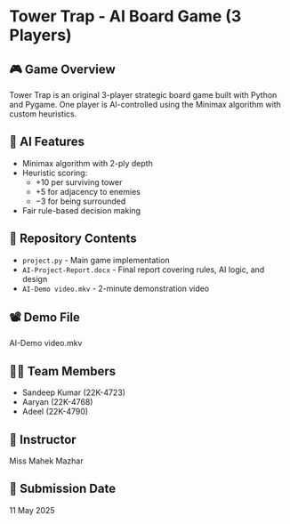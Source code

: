 # Tower Trap - AI Board Game (3 Players)

## 🎮 Game Overview
Tower Trap is an original 3-player strategic board game built with Python and Pygame. One player is AI-controlled using the Minimax algorithm with custom heuristics.

## 🤖 AI Features
- Minimax algorithm with 2-ply depth
- Heuristic scoring:
  - +10 per surviving tower
  - +5 for adjacency to enemies
  - −3 for being surrounded
- Fair rule-based decision making

## 📂 Repository Contents
- `project.py` - Main game implementation
- `AI-Project-Report.docx` - Final report covering rules, AI logic, and design
- `AI-Demo video.mkv` - 2-minute demonstration video

## 📽️ Demo File
AI-Demo video.mkv

## 👨‍💻 Team Members
- Sandeep Kumar (22K-4723)
- Aaryan (22K-4768)
- Adeel (22K-4790)

## 🧠 Instructor
Miss Mahek Mazhar

## 📅 Submission Date
11 May 2025
